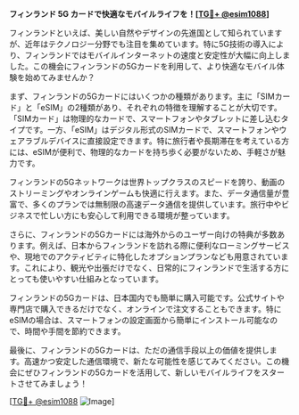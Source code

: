 **フィンランド 5G カードで快適なモバイルライフを！[[TG💪+ @esim1088](https://t.me/s/esim1088)]**

フィンランドといえば、美しい自然やデザインの先進国として知られていますが、近年はテクノロジー分野でも注目を集めています。特に5G技術の導入により、フィンランドではモバイルインターネットの速度と安定性が大幅に向上しました。この機会にフィンランドの5Gカードを利用して、より快適なモバイル体験を始めてみませんか？

まず、フィンランドの5Gカードにはいくつかの種類があります。主に「SIMカード」と「eSIM」の2種類があり、それぞれの特徴を理解することが大切です。「SIMカード」は物理的なカードで、スマートフォンやタブレットに差し込むタイプです。一方、「eSIM」はデジタル形式のSIMカードで、スマートフォンやウェアラブルデバイスに直接設定できます。特に旅行者や長期滞在を考えている方には、eSIMが便利で、物理的なカードを持ち歩く必要がないため、手軽さが魅力です。

フィンランドの5Gネットワークは世界トップクラスのスピードを誇り、動画のストリーミングやオンラインゲームも快適に行えます。また、データ通信量が豊富で、多くのプランでは無制限の高速データ通信を提供しています。旅行中やビジネスで忙しい方にも安心して利用できる環境が整っています。

さらに、フィンランドの5Gカードには海外からのユーザー向けの特典が多数あります。例えば、日本からフィンランドを訪れる際に便利なローミングサービスや、現地でのアクティビティに特化したオプションプランなども用意されています。これにより、観光や出張だけでなく、日常的にフィンランドで生活する方にとっても使いやすい仕組みとなっています。

フィンランドの5Gカードは、日本国内でも簡単に購入可能です。公式サイトや専門店で購入できるだけでなく、オンラインで注文することもできます。特にeSIMの場合は、スマートフォンの設定画面から簡単にインストール可能なので、時間や手間を節約できます。

最後に、フィンランドの5Gカードは、ただの通信手段以上の価値を提供します。高速かつ安定した通信環境で、新たな可能性を感じてみてください。この機会にぜひフィンランドの5Gカードを活用して、新しいモバイルライフをスタートさせてみましょう！

[[TG💪+ @esim1088](https://t.me/s/esim1088) ![Image](https://i.postimg.cc/Y0z9fWf4/image.png)]